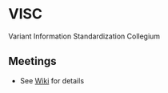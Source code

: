 # VISC

Variant Information Standardization Collegium

## Meetings

* See [Wiki](https://github.com/dbcls/visc/wiki/Home) for details

